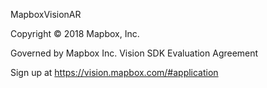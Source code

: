 MapboxVisionAR

Copyright © 2018 Mapbox, Inc.

Governed by Mapbox Inc. Vision SDK Evaluation Agreement

Sign up at https://vision.mapbox.com/#application
